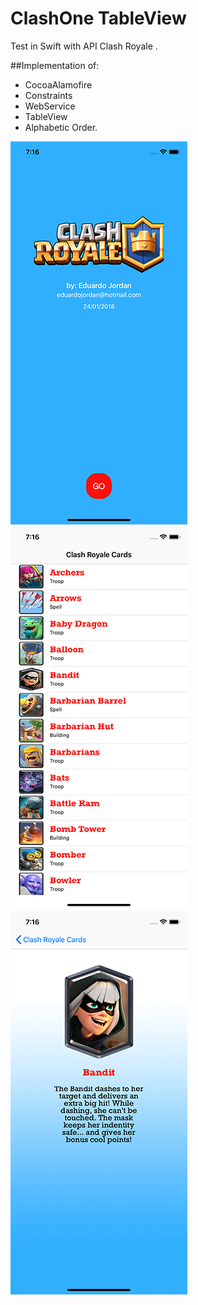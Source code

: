 # ClashOne TableView 
Test in Swift with API Clash Royale . 

##Implementation of:
* CocoaAlamofire
* Constraints
* WebService
* TableView
* Alphabetic Order.



![Screenshot](vista1.png)
![Screenshot](vista2.png)
![Screenshot](vista3.png)

